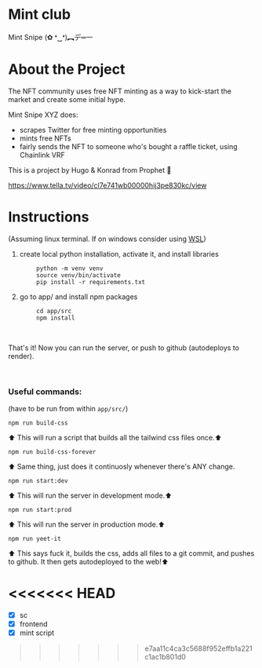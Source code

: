 # Mint club

Mint Snipe (✿ ❛‿❛)︻デ═一



# About the Project

The NFT community uses free NFT minting as a way to kick-start the market and create some initial hype. 

Mint Snipe XYZ does:
* scrapes Twitter for free minting opportunities
* mints free NFTs
* fairly sends the NFT to someone who's bought a raffle ticket, using Chainlink VRF

This is a project by Hugo & Konrad from Prophet 💙

https://www.tella.tv/video/cl7e741wb00000hij3pe830kc/view

# Instructions

(Assuming linux terminal. If on windows consider using [WSL](https://docs.microsoft.com/en-us/windows/wsl/install))

1. create local python installation, activate it, and install libraries

```
        python -m venv venv
        source venv/bin/activate
        pip install -r requirements.txt
```

2. go to app/ and install npm packages

```
        cd app/src
        npm install
```

<br>

That's it! Now you can run the server, or push to github (autodeploys to render).

<br>

### Useful commands:

(have to be run from within ```app/src/```)

```
npm run build-css
```

⬆️ This will run a script that builds all the tailwind css files once.⬆️ 

```
npm run build-css-forever
```

⬆️ Same thing, just does it continuosly whenever there's ANY change.


```
npm run start:dev
```

⬆️ This will run the server in development mode.⬆️ 

```
npm run start:prod
```

⬆️ This will run the server in production mode.⬆️ 

```
npm run yeet-it
```

⬆️ This says fuck it, builds the css, adds all files to a git commit, and pushes to github. It then gets autodeployed to the web!⬆️ 



<<<<<<< HEAD
=======
- [x] sc
- [x] frontend
- [x] mint script
>>>>>>> e7aa11c4ca3c5688f952effb1a221c1ac1b801d0
